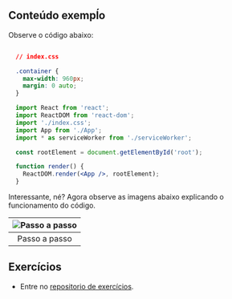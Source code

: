 ## Conteúdo exempĺo

Observe o código abaixo:

```css

  // index.css

  .container {
    max-width: 960px;
    margin: 0 auto;
  }

```

```jsx
  import React from 'react';
  import ReactDOM from 'react-dom';
  import './index.css';
  import App from './App';
  import * as serviceWorker from './serviceWorker';

  const rootElement = document.getElementById('root');

  function render() {
    ReactDOM.render(<App />, rootElement);
  }
```

Interessante, né? Agora observe as imagens abaixo explicando o funcionamento do código.

|![Passo a passo](images/render-step-by-step1.png)|
|:--:|
|Passo a passo|

[](images/render-step-by-step2.png)


## Exercícios

- Entre no [repositorio de exercícios](https://github.com/repo/exercicio).


